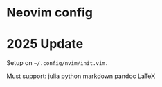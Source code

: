 # Neovim config
# 2025 Update
Setup on `~/.config/nvim/init.vim.`


Must support:
julia
python
markdown
pandoc
LaTeX
